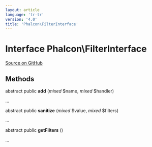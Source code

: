 ```yaml
---
layout: article
language: 'tr-tr'
version: '4.0'
title: 'Phalcon\FilterInterface'
---
```

# Interface **Phalcon\FilterInterface**

<a href="https://github.com/phalcon/cphalcon/tree/v4.0.0/phalcon/filterinterface.zep" class="btn btn-default btn-sm">Source on GitHub</a>

## Methods

abstract public **add** (*mixed* $name, *mixed* $handler)

...

abstract public **sanitize** (*mixed* $value, *mixed* $filters)

...

abstract public **getFilters** ()

...